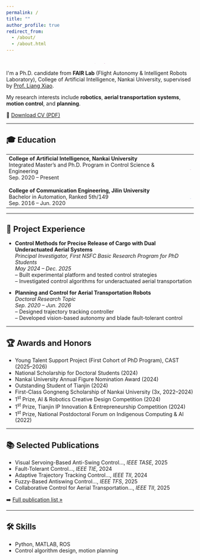 ```yaml
---
permalink: /
title: ""
author_profile: true
redirect_from: 
  - /about/
  - /about.html
---
```


<p align="center">
  <img src="/images/FAIR-logo.png" alt="FAIR Lab Logo" height="1px">
  &nbsp;&nbsp;&nbsp;&nbsp;
  <img src="/images/nankai-logo.png" alt="Nankai University Logo" height="1px">
</p>

I'm a Ph.D. candidate from **FAIR Lab** (Flight Autonomy & Intelligent Robots Laboratory), College of Artificial Intelligence, Nankai University, supervised by [Prof. Liang Xiao](https://ai.nankai.edu.cn/info/1034/4844.htm).

My research interests include **robotics**, **aerial transportation systems**, **motion control**, and **planning**.

📄 [Download CV (PDF)](/CV/HaiYu-CV.pdf)

---

## 🎓 Education

<table>
  <tr>
    <td style="vertical-align:top;">
      <strong>College of Artificial Intelligence, Nankai University</strong><br>
      Integrated Master’s and Ph.D. Program in Control Science & Engineering<br>
      Sep. 2020 – Present
    </td>
    <td style="padding-left: 15px;">
      <img src="/images/nankai-logo.png" alt="Nankai University Logo" height="1px">
    </td>
  </tr>
  <tr>
    <td style="vertical-align:top; padding-top: 15px;">
      <strong>College of Communication Engineering, Jilin University</strong><br>
      Bachelor in Automation, Ranked 5th/149<br>
      Sep. 2016 – Jun. 2020
    </td>
    <td style="padding-left: 15px; padding-top: 15px;">
      <img src="/images/jilinUnivers-logo.png" alt="Jilin University Logo" height="1px">
    </td>
  </tr>
</table>

---

## 🔬 Project Experience

- **Control Methods for Precise Release of Cargo with Dual Underactuated Aerial Systems**  
  *Principal Investigator, First NSFC Basic Research Program for PhD Students*  
  *May 2024 – Dec. 2025*  
  – Built experimental platform and tested control strategies  
  – Investigated control algorithms for underactuated aerial transportation

- **Planning and Control for Aerial Transportation Robots**  
  *Doctoral Research Topic*  
  *Sep. 2020 – Jun. 2026*  
  – Designed trajectory tracking controller  
  – Developed vision-based autonomy and blade fault-tolerant control

---

## 🏆 Awards and Honors

- Young Talent Support Project (First Cohort of PhD Program), CAST (2025–2026)  
- National Scholarship for Doctoral Students (2024)  
- Nankai University Annual Figure Nomination Award (2024)  
- Outstanding Student of Tianjin (2024)  
- First-Class Gongneng Scholarship of Nankai University (3x, 2022–2024)  
- 1<sup>st</sup> Prize, AI & Robotics Creative Design Competition (2024)  
- 1<sup>st</sup> Prize, Tianjin IP Innovation & Entrepreneurship Competition (2024)  
- 1<sup>st</sup> Prize, National Postdoctoral Forum on Indigenous Computing & AI (2022)

---

## 📚 Selected Publications

- Visual Servoing-Based Anti-Swing Control..., *IEEE TASE*, 2025  
- Fault-Tolerant Control..., *IEEE TIE*, 2024  
- Adaptive Trajectory Tracking Control..., *IEEE TII*, 2024  
- Fuzzy-Based Antiswing Control..., *IEEE TFS*, 2025  
- Collaborative Control for Aerial Transportation..., *IEEE TII*, 2025  

➡️ [Full publication list »](/publications)

---

## 🛠 Skills

- Python, MATLAB, ROS  
- Control algorithm design, motion planning  
